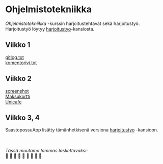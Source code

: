 # Ohjelmistotekniikka

*Ohjelmistotekniikka* -kurssin harjoitustehtävät sekä harjoitustyö.  
Harjoitustyö löytyy [harjoitustyo](https://github.com/skuuu/ot-harjoitustyo/tree/master/harjoitustyo)-kansiosta.

## Viikko 1  
 [gitlog.txt](https://github.com/skuuu/ot-harjoitustyo/blob/master/laskarit/viikko1/gitlog.txt)  
 [komentorivi.txt](https://github.com/skuuu/ot-harjoitustyo/blob/master/laskarit/viikko1/komentorivi.txt)
 <br/>
## Viikko 2  
 [screenshot](https://github.com/skuuu/ot-harjoitustyo/blob/master/laskarit/viikko2/Screenshot%20viikko2.jpg)  
 [Maksukortti](https://github.com/skuuu/ot-harjoitustyo/tree/master/laskarit/viikko2/Maksukortti)  
 [Unicafe](https://github.com/skuuu/ot-harjoitustyo/tree/master/laskarit/viikko2/Unicafe)
 <br/>
 ## Viikko 3, 4  
 SaastopossuApp lisätty tämänhetkisenä versiona [harjoitustyo](https://github.com/skuuu/ot-harjoitustyo/tree/master/harjoitustyo) -kansioon.
 <br/>
 <br/>
 <br/>
 
*Tässä muutama lammas laskettavaksi:*  
:sheep: :sheep: :sheep: :sheep: :sheep: :sheep: :sheep: :sheep: 
:sheep:
